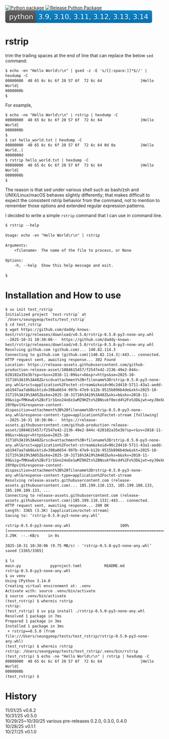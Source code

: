 [![Python package](https://github.com/daddy-knows-best/rstrip/actions/workflows/python-package.yml/badge.svg)](https://github.com/daddy-knows-best/rstrip/actions/workflows/python-package.yml)
[![Release Python Package](https://github.com/daddy-knows-best/rstrip/actions/workflows/release.yml/badge.svg)](https://github.com/daddy-knows-best/rstrip/actions/workflows/release.yml)
![](https://github.com/daddy-knows-best/rstrip/blob/main/pybadge.svg)

# rstrip

trim the trailing spaces at the end of line that can replace the below `sed` command:

```
$ echo -en "Hello World\r\n" | gsed -z -E 's/[[:space:]]*$//' | hexdump -C
00000000  48 65 6c 6c 6f 20 57 6f  72 6c 64                 |Hello World|
0000000b
$
```

For example,

```
$ echo -ne "Hello World\r\n" | rstrip | hexdump -C
00000000  48 65 6c 6c 6f 20 57 6f  72 6c 64                 |Hello World|
0000000b
$
$ cat hello_world.txt | hexdump -C
00000000  48 65 6c 6c 6f 20 57 6f  72 6c 64 0d 0a           |Hello World..|
0000000d
$ rstrip hello_world.txt | hexdump -C
00000000  48 65 6c 6c 6f 20 57 6f  72 6c 64                 |Hello World|
0000000b
$
```

The reason is that sed under various shell such as bash/zsh and UNIX/Linux/macOS behaves slightly differently; that makes difficult to expect the consistent rstrip behavior from the command, not to mention to remember those options and extended regular expression patterns.

I decided to write a simple `rstrip` command that I can use in command line.

```
$ rstrip --help

Usage: echo -en "Hello World\r\n" | rstrip

Arguments:
    <filename>  The name of the file to process, or None

Options:
    -h, --help  Show this help message and exit.

$
```

# Installation and How to use

```
$ uv init test_rstrip
Initialized project `test-rstrip` at `/Users/seungyeop/tests/test_rstrip`
$ cd test_rstrip
$ wget https://github.com/daddy-knows-best/rstrip/releases/download/v0.5.0/rstrip-0.5.0-py3-none-any.whl
--2025-10-31 10:30:06--  https://github.com/daddy-knows-best/rstrip/releases/download/v0.5.0/rstrip-0.5.0-py3-none-any.whl
Resolving github.com (github.com)... 140.82.114.3
Connecting to github.com (github.com)|140.82.114.3|:443... connected.
HTTP request sent, awaiting response... 302 Found
Location: https://release-assets.githubusercontent.com/github-production-release-asset/1084615457/f2547e42-2136-49e2-844c-620182a35e3b?sp=r&sv=2018-11-09&sr=b&spr=https&se=2025-10-31T16%3A19%3A48Z&rscd=attachment%3B+filename%3Drstrip-0.5.0-py3-none-any.whl&rsct=application%2Foctet-stream&skoid=96c2d410-5711-43a1-aedd-ab1947aa7ab0&sktid=398a6654-997b-47e9-b12b-9515b896b4de&skt=2025-10-31T15%3A19%3A05Z&ske=2025-10-31T16%3A19%3A48Z&sks=b&skv=2018-11-09&sig=fMKewEx%2BcF1r1Gno24oEe1wMZ9HZtx%2BNsukf0ecd4%2Fo%3D&jwt=eyJ0eXAiOiJKV1QiLCJhbGciOiJIUzI1NiJ9.eyJpc3MiOiJnaXRodWIuY29tIiwiYXVkIjoicmVsZWFzZS1hc3NldHMuZ2l0aHVidXNlcmNvbnRlbnQuY29tIiwia2V5Ijoia2V5MSIsImV4cCI6MTc2MTkyNDkwNiwibmJmIjoxNzYxOTI0NjA2LCJwYXRoIjoicmVsZWFzZWFzc2V0cHJvZHVjdGlvbi5ibG9iLmNvcmUud2luZG93cy5uZXQifQ.FU2p7kAlwzFyjC3b3VwSSL8FcBSxbpu9pv-28Y0pv1Y&response-content-disposition=attachment%3B%20filename%3Drstrip-0.5.0-py3-none-any.whl&response-content-type=application%2Foctet-stream [following]
--2025-10-31 10:30:06--  https://release-assets.githubusercontent.com/github-production-release-asset/1084615457/f2547e42-2136-49e2-844c-620182a35e3b?sp=r&sv=2018-11-09&sr=b&spr=https&se=2025-10-31T16%3A19%3A48Z&rscd=attachment%3B+filename%3Drstrip-0.5.0-py3-none-any.whl&rsct=application%2Foctet-stream&skoid=96c2d410-5711-43a1-aedd-ab1947aa7ab0&sktid=398a6654-997b-47e9-b12b-9515b896b4de&skt=2025-10-31T15%3A19%3A05Z&ske=2025-10-31T16%3A19%3A48Z&sks=b&skv=2018-11-09&sig=fMKewEx%2BcF1r1Gno24oEe1wMZ9HZtx%2BNsukf0ecd4%2Fo%3D&jwt=eyJ0eXAiOiJKV1QiLCJhbGciOiJIUzI1NiJ9.eyJpc3MiOiJnaXRodWIuY29tIiwiYXVkIjoicmVsZWFzZS1hc3NldHMuZ2l0aHVidXNlcmNvbnRlbnQuY29tIiwia2V5Ijoia2V5MSIsImV4cCI6MTc2MTkyNDkwNiwibmJmIjoxNzYxOTI0NjA2LCJwYXRoIjoicmVsZWFzZWFzc2V0cHJvZHVjdGlvbi5ibG9iLmNvcmUud2luZG93cy5uZXQifQ.FU2p7kAlwzFyjC3b3VwSSL8FcBSxbpu9pv-28Y0pv1Y&response-content-disposition=attachment%3B%20filename%3Drstrip-0.5.0-py3-none-any.whl&response-content-type=application%2Foctet-stream
Resolving release-assets.githubusercontent.com (release-assets.githubusercontent.com)... 185.199.110.133, 185.199.108.133, 185.199.109.133, ...
Connecting to release-assets.githubusercontent.com (release-assets.githubusercontent.com)|185.199.110.133|:443... connected.
HTTP request sent, awaiting response... 200 OK
Length: 3365 (3.3K) [application/octet-stream]
Saving to: ‘rstrip-0.5.0-py3-none-any.whl’

rstrip-0.5.0-py3-none-any.whl                      100%[==============================================================================================================>]   3.29K  --.-KB/s    in 0s

2025-10-31 10:30:06 (9.75 MB/s) - ‘rstrip-0.5.0-py3-none-any.whl’ saved [3365/3365]

$ ls
main.py				pyproject.toml			README.md			rstrip-0.5.0-py3-none-any.whl
$ uv venv
Using CPython 3.14.0
Creating virtual environment at: .venv
Activate with: source .venv/bin/activate
$ source .venv/bin/activate
(test_rstrip) $ whereis rstrip
rstrip:
(test_rstrip) $ uv pip install ./rstrip-0.5.0-py3-none-any.whl
Resolved 1 package in 7ms
Prepared 1 package in 3ms
Installed 1 package in 3ms
 + rstrip==0.5.0 (from file:///Users/seungyeop/tests/test_rstrip/rstrip-0.5.0-py3-none-any.whl)
(test_rstrip) $ whereis rstrip
rstrip: /Users/seungyeop/tests/test_rstrip/.venv/bin/rstrip
(test_rstrip) $ echo -ne "Hello World\r\n" | rstrip | hexdump -C
00000000  48 65 6c 6c 6f 20 57 6f  72 6c 64                 |Hello World|
0000000b
(test_rstrip) $
```

# History

11/01/25 v0.6.2\
10/31/25 v0.5.0\
10/29/25~10/30/25 various pre-releases 0.2.0, 0.3.0, 0.4.0\
10/28/25 v0.1.1\
10/27/25 v0.1.0
